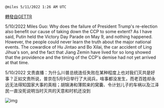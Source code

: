 
`@miles 5/11/2022 1:26 AM UTC`

[轉發自GETTR](https://gettr.com/post/p197eue04ce)

5/10/2022 Miles Guo: Why does the failure of President Trump's re-election also benefit our cause of taking down the CCP to some extent? As I have said, Putin held the Victory Day Parade on May 9, and nothing happened. However, the people could never learn the truth about the major national events. The cowardice of Hu Jintao and Bo Xilai, the car accident of Ling Jihua's son, and the fact that Jiang Zemin have lived for so long showed that the providence and the timing of the CCP's demise had not yet arrived at that time.

5/10/2022  文贵直播：为什么川普总统连任失败在某种程度上也对我们灭共是好事？正如文贵所说，普京在5月9日举行了大阅兵，啥事都没发生，而老百姓却永远无法得知国家大事的真相；胡锦涛和薄熙来的窝囊、令计划儿子的车祸以及江泽民一直没死说明当时灭共的天意和时机还没到


![img](https://media.gettr.com/group49/getter/2022/05/11/01/2e363a0b-06d7-9711-f23e-0d87b83611ab/out.jpg)
